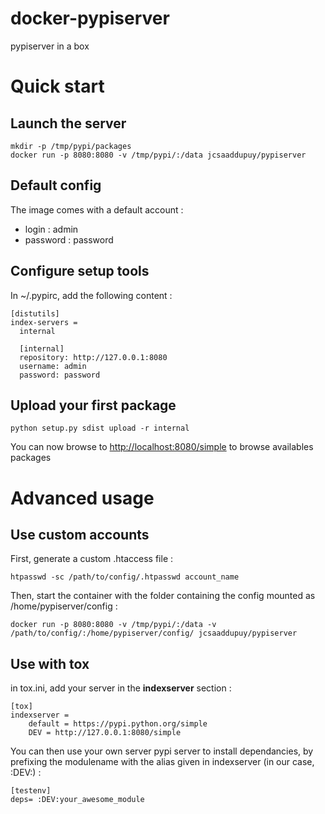 docker-pypiserver
=================

pypiserver in a box


# Quick start

## Launch the server

    mkdir -p /tmp/pypi/packages
    docker run -p 8080:8080 -v /tmp/pypi/:/data jcsaaddupuy/pypiserver

## Default config

The image comes with a default account :

- login : admin
- password : password

## Configure setup tools

In ~/.pypirc, add the following content :

    [distutils]
    index-servers =
      internal

      [internal]
      repository: http://127.0.0.1:8080
      username: admin
      password: password

## Upload  your first package

```
python setup.py sdist upload -r internal
```

You can now browse to [http://localhost:8080/simple](http://localhost:8080/simple)
to browse availables packages



# Advanced usage

## Use custom accounts
First, generate a custom .htaccess file :

    htpasswd -sc /path/to/config/.htpasswd account_name

Then, start the container with the folder containing the config mounted as
/home/pypiserver/config :

    docker run -p 8080:8080 -v /tmp/pypi/:/data -v /path/to/config/:/home/pypiserver/config/ jcsaaddupuy/pypiserver

## Use with tox

in tox.ini, add your server in the __indexserver__ section :

    [tox]
    indexserver =
        default = https://pypi.python.org/simple
        DEV = http://127.0.0.1:8080/simple

You can then use your own server pypi server to install dependancies, by
prefixing the modulename with the alias given in indexserver (in our case, :DEV:) :

    [testenv]
    deps= :DEV:your_awesome_module


